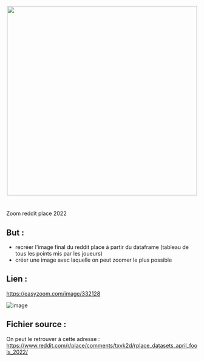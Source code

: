 <p align="center">
<img width="500" src="https://raw.githubusercontent.com/MaaxCoder/zoom-reddit-place-2022/main/other/logo.webp">
</p>

#


Zoom reddit place 2022

## But :
- recréer l'image final du reddit place à partir du dataframe (tableau de tous les points mis par les joueurs)
- créer une image avec laquelle on peut zoomer le plus possible
    
## Lien :
https://easyzoom.com/image/332128

![image](https://github.com/MaaxCoder/zoom-reddit-place-2022/assets/78168301/606e50b2-228e-4dd0-82b1-8dcf6f466822)
    
    
## Fichier source :
On peut le retrouver à cette adresse : https://www.reddit.com/r/place/comments/txvk2d/rplace_datasets_april_fools_2022/
